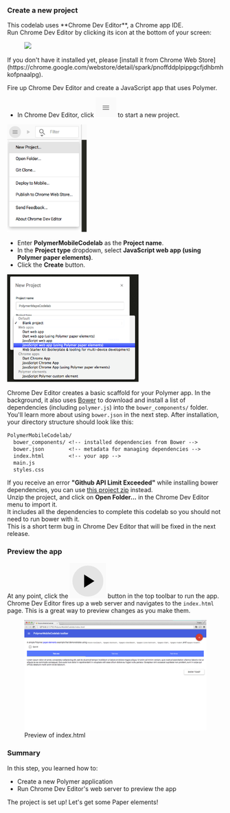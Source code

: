 <toc-element></toc-element>

### Create a new project

<!-- Chrome Dev Editor callout block -->
<aside class="callout">
This codelab uses **Chrome Dev Editor**, a Chrome app IDE.
<div class="kiosk">
  Run Chrome Dev Editor by clicking its icon at the bottom of your screen:
  <figure>
  <img src="/static/images/app-icons/chrome_dev_editor_screenshot.png">
  </figure>
</div>

<div class="extended">If you don't have it installed yet, please
[install it from Chrome Web Store](https://chrome.google.com/webstore/detail/spark/pnoffddplpippgcfjdhbmhkofpnaalpg).</div>
</aside>
<!-- End of Chrome Dev Editor callout block -->

Fire up Chrome Dev Editor and create a JavaScript app that uses Polymer.

<div class="stepbystep">
  <ul>
    <li>In Chrome Dev Editor,
        click <img src="img/hamburger.png" class="icon"> to start a new project.</li>
  </ul>
  <div>
    <img src="img/s1-newproject.png"  style="height:250px;">
  </div>
</div>

<div class="stepbystep">
  <ul>
    <li>Enter <b>PolymerMobileCodelab</b> as the <b>Project name</b>.</li>
    <li>In the <b>Project type</b> dropdown, select <b>JavaScript web app (using Polymer paper elements)</b>.</li>
    <li>Click the <b>Create</b> button.</li>
  </ul>
  <div>
    <img src="img/s1-newproject-type.png" style="height:250px;">
  </div>
</div>

Chrome Dev Editor creates a basic scaffold for your Polymer app.
In the background, it also uses [Bower](http://bower.io/) to
download and install a list of dependencies (including `polymer.js`)
into the `bower_components/` folder.
You'll learn more about using `bower.json` in the next step.
After installation, your directory structure should look like this:

    PolymerMobileCodelab/
      bower_components/ <!-- installed dependencies from Bower -->
      bower.json        <!-- metadata for managing dependencies -->
      index.html        <!-- your app -->
      main.js
      styles.css

<aside class="callout">
<div>If you receive an error <strong>"Github API Limit Exceeded"</strong> while installing bower dependencies, you can use <a href="zips/PolymerMobileCodelab.zip">this project zip</a> instead.</div>
<div>Unzip the project, and click on <strong>Open Folder...</strong> in the Chrome Dev Editor menu to import it.</div>
<div>It includes all the dependencies to complete this codelab so you should not need to run bower with it.</div>
<div>This is a short term bug in Chrome Dev Editor that will be fixed in the next release.</div>
</aside>

### Preview the app

At any point, click the <img src="img/runbutton.png" class="icon"> button
in the top toolbar to run the app.
Chrome Dev Editor fires up a web server and navigates to the `index.html` page.
This is a great way to preview changes as you make them.

<figure>
  <img src="img/s1-helloworld.png">
  <figcaption>Preview of index.html</figcaption>
</figure>

### Summary

In this step, you learned how to:

- Create a new Polymer application
- Run Chrome Dev Editor's web server to preview the app

The project is set up! Let's get some Paper elements!

